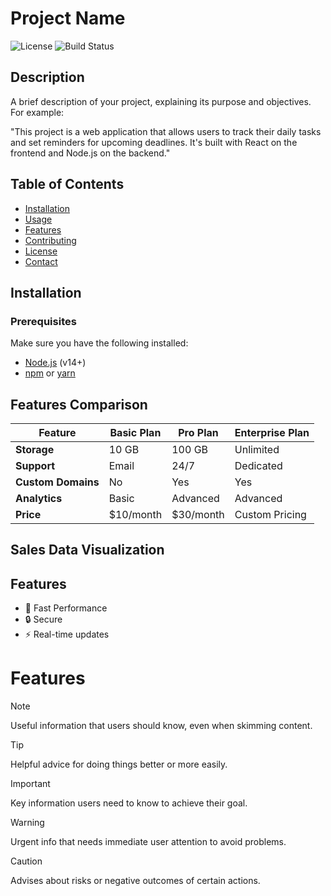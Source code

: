 # Project Name

![License](https://img.shields.io/github/license/username/repository)
![Build Status](https://img.shields.io/github/actions/workflow/status/username/repository/ci.yml)

## Description

A brief description of your project, explaining its purpose and objectives. For example:

"This project is a web application that allows users to track their daily tasks and set reminders for upcoming deadlines. It's built with React on the frontend and Node.js on the backend."

## Table of Contents

- [Installation](#installation)
- [Usage](#usage)
- [Features](#features)
- [Contributing](#contributing)
- [License](#license)
- [Contact](#contact)

## Installation

### Prerequisites

Make sure you have the following installed:

- [Node.js](https://nodejs.org/) (v14+)
- [npm](https://www.npmjs.com/) or [yarn](https://yarnpkg.com/)

## Features Comparison

| Feature           | Basic Plan | Pro Plan | Enterprise Plan |
|-------------------|------------|----------|-----------------|
| **Storage**       | 10 GB      | 100 GB   | Unlimited       |
| **Support**       | Email      | 24/7     | Dedicated       |
| **Custom Domains**| No         | Yes      | Yes             |
| **Analytics**     | Basic      | Advanced | Advanced        |
| **Price**         | $10/month  | $30/month| Custom Pricing  |

## Sales Data Visualization

## Features

- :rocket: Fast Performance
- :lock: Secure
- :zap: Real-time updates

# Features

> [!NOTE]
> Useful information that users should know, even when skimming content.

> [!TIP]
> Helpful advice for doing things better or more easily.

> [!IMPORTANT]
> Key information users need to know to achieve their goal.

> [!WARNING]
> Urgent info that needs immediate user attention to avoid problems.

> [!CAUTION]
> Advises about risks or negative outcomes of certain actions.



